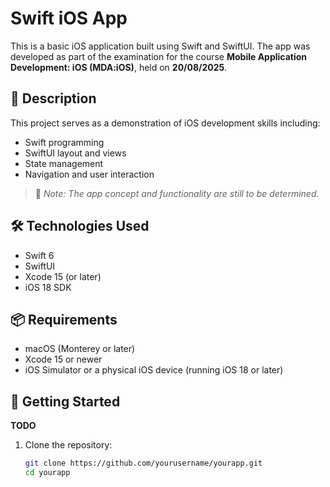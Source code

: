 # Swift iOS App

This is a basic iOS application built using Swift and SwiftUI. The app was developed as part of the examination for the course **Mobile Application Development: iOS (MDA:iOS)**, held on **20/08/2025**.

## 📱 Description

This project serves as a demonstration of iOS development skills including:
- Swift programming
- SwiftUI layout and views
- State management
- Navigation and user interaction

> 📝 *Note: The app concept and functionality are still to be determined.*

## 🛠️ Technologies Used

- Swift 6
- SwiftUI
- Xcode 15 (or later)
- iOS 18 SDK

## 📦 Requirements

- macOS (Monterey or later)
- Xcode 15 or newer
- iOS Simulator or a physical iOS device (running iOS 18 or later)

## 🚀 Getting Started

**TODO**

1. Clone the repository:
   ```bash
   git clone https://github.com/yourusername/yourapp.git
   cd yourapp
